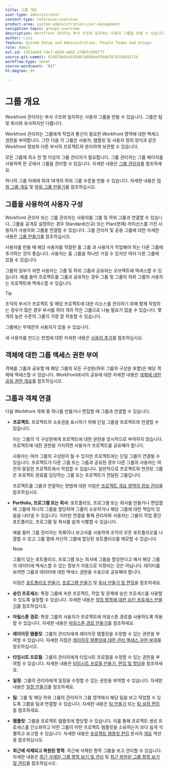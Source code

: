 ```yaml
---
title: 그룹 개요
user-type: administrator
content-type: reference;overview
product-area: system-administration;user-management
navigation-topic: groups-overview
description: Workfront 관리자는 부서 구조와 일치하는 사용자 그룹을 만들 수 있습니다. 그룹은 팀 및 회사와 유사하지만 다릅니다.
author: Lisa
feature: System Setup and Administration, People Teams and Groups
role: Admin
exl-id: 1353ab04-7de7-4d30-a092-27807c950777
source-git-commit: 01487bb9cb195d6fa89bbe0fbdb7678254642714
workflow-type: tm+mt
source-wordcount: '927'
ht-degree: 0%

---
```


# 그룹 개요

<!-- Audited: 01/2024 -->

Workfront 관리자는 부서 구조와 일치하는 사용자 그룹을 만들 수 있습니다. 그룹은 팀 및 회사와 유사하지만 다릅니다.

Workfront 관리자는 그룹에게 작업과 통신이 필요한 Workfront 영역에 대한 액세스 권한을 부여합니다. 그런 다음 각 그룹은 사용자, 템플릿 및 사용자 정의 양식과 같은 Workfront 정보와 다른 부서의 프로젝트와 분리하여 보관할 수 있습니다.

모든 그룹에 최소 한 명 이상의 그룹 관리자가 필요합니다. 그룹 관리자는 그룹 페이지를 사용하여 한 곳에서 그룹을 관리할 수 있습니다. 자세한 내용은 [그룹 관리자](../../../administration-and-setup/manage-groups/group-roles/group-administrators.md)를 참조하세요.

하나의 그룹 아래에 최대 14개의 하위 그룹 수준을 만들 수 있습니다. 자세한 내용은 [하위 그룹 개요](../../../administration-and-setup/manage-groups/groups-overview/subgroups.md) 및 [하위 그룹 만들기](../../../administration-and-setup/manage-groups/create-and-manage-subgroups/create-a-subgroup.md)를 참조하십시오.

## 그룹을 사용하여 사용자 구성

Workfront 관리자 또는 그룹 관리자는 사용자를 그룹 및 하위 그룹과 연결할 수 있습니다. 그룹을 공개로 설정하는 경우 Standard(신규) 또는 Plan(현재) 라이선스를 가진 사용자가 사용자와 그룹을 연결할 수 있습니다. 그룹 관리자 및 공용 그룹에 대한 자세한 내용은 [그룹 만들기](../../../administration-and-setup/manage-groups/create-and-manage-groups/create-a-group.md)를 참조하십시오.

사용자를 만들 때 해당 사용자를 적절한 홈 그룹 과 사용자가 작업해야 하는 다른 그룹에 추가하는 것이 좋습니다. 사용자는 홈 그룹을 하나만 가질 수 있지만 여러 다른 그룹에 있을 수 있습니다.

그룹의 일부가 되면 사용자는 그룹 및 하위 그룹과 공유되는 오브젝트에 액세스할 수 있습니다. 예를 들어 프로젝트를 그룹과 공유하는 경우 그룹 및 그룹의 하위 그룹의 사용자는 프로젝트에 액세스할 수 있습니다.

>[!TIP]
>
>조직의 부서가 프로젝트 및 해당 프로젝트에 대한 리소스를 관리하기 위해 함께 작업하는 경우가 많은 경우 부서를 여러 개의 작은 그룹으로 나눌 필요가 없을 수 있습니다. 몇 개의 높은 수준의 그룹이 가장 잘 작동할 수 있습니다.

그룹에는 무제한의 사용자가 있을 수 있습니다.

새 사용자를 만드는 방법에 대한 자세한 내용은 [사용자 추가](../../../administration-and-setup/add-users/add-users.md)를 참조하십시오.

## 객체에 대한 그룹 액세스 권한 부여

객체를 그룹과 공유할 때 해당 그룹의 모든 구성원(하위 그룹의 구성원 포함)은 해당 객체에 액세스할 수 있습니다. Workfront에서의 공유에 대한 자세한 내용은 [개체에 대한 공유 권한 개요](../../../workfront-basics/grant-and-request-access-to-objects/sharing-permissions-on-objects-overview.md)를 참조하십시오.

## 그룹과 객체 연결

다음 Workfront 개체 중 하나를 만들거나 편집할 때 그룹과 연결할 수 있습니다.

* **프로젝트**: 프로젝트의 소유권을 표시하기 위해 단일 그룹을 프로젝트와 연결할 수 있습니다.

  이는 그룹의 각 구성원에게 프로젝트에 대한 권한을 암시적으로 부여하지 않습니다. 프로젝트에 대한 권한을 가지려면 사용자가 프로젝트를 공유해야 합니다.

  사용자는 여러 그룹의 구성원이 될 수 있지만 프로젝트에는 단일 그룹이 연결될 수 있습니다. 프로젝트가 다른 그룹 또는 그룹과 공유된 경우 다른 그룹의 사용자는 여전히 동일한 프로젝트에서 작업할 수 있습니다. 일반적으로 프로젝트와 연관된 그룹은 프로젝트 완료를 담당하는 그룹 또는 프로젝트가 전달된 그룹입니다.

  프로젝트를 그룹과 연결하는 방법에 대한 지침은 [프로젝트 개요 영역의 정보 관리](../../../manage-work/projects/manage-projects/understand-project-overview-area.md)를 참조하십시오.

* **Portfolio, 프로그램 또는 회사**: 포트폴리오, 프로그램 또는 회사를 만들거나 편집할 때 그룹에 하나의 그룹을 할당하여 그룹이 소유하거나 해당 그룹에 대한 책임이 있음을 나타낼 수 있습니다. 이러한 연결을 통해 관리자와 사용자는 그룹이 작업 중인 포트폴리오, 프로그램 및 회사를 쉽게 식별할 수 있습니다.

  예를 들어 그룹 관리자는 목록이나 보고서를 사용하여 조직의 모든 포트폴리오를 나열할 수 있고 그룹 열에 자신의 그룹에 할당된 포트폴리오를 메모할 수 있습니다.

  >[!NOTE]
  >
  >그룹이 있는 포트폴리오, 프로그램 또는 회사에 그룹을 할당한다고 해서 해당 그룹의 데이터에 액세스할 수 있는 정보가 자동으로 지정되는 것은 아닙니다. 데이터를 보려면 그룹과 데이터에 대한 액세스 권한을 수동으로 공유해야 합니다.

  지침은 [포트폴리오 만들기](../../../manage-work/portfolios/create-and-manage-portfolios/create-portfolios.md), [프로그램 만들기](../../../manage-work/portfolios/create-and-manage-programs/create-program.md) 및 [회사 만들기 및 편집](../../../administration-and-setup/set-up-workfront/organizational-setup/create-and-edit-companies.md)을 참조하세요.

* **승인 프로세스**: 특정 그룹에 속한 프로젝트, 작업 및 문제에 승인 프로세스를 사용할 수 있도록 설정할 수 있습니다. 자세한 내용은 [작업 항목에 대한 승인 프로세스 만들기](../../../administration-and-setup/customize-workfront/configure-approval-milestone-processes/create-approval-processes.md)를 참조하십시오.
* **마일스톤 경로**: 특정 그룹의 사용자가 프로젝트에 마일스톤 경로를 사용하도록 허용할 수 있습니다. 자세한 내용은 [마일스톤 경로 만들기](../../../administration-and-setup/customize-workfront/configure-approval-milestone-processes/create-milestone-path.md)를 참조하세요.
* **레이아웃 템플릿**: 그룹의 관리자에게 레이아웃 템플릿을 수정할 수 있는 권한을 부여할 수 있습니다. 자세한 지침은 [레이아웃 템플릿에 대한 관리 액세스 권한 부여](../../../administration-and-setup/customize-workfront/use-layout-templates/grant-admin-access-layout-template.md)를 참조하십시오.

* **타임시트 프로필**: 그룹의 관리자에게 타임시트 프로필을 수정할 수 있는 권한을 부여할 수 있습니다. 자세한 내용은 [타임시트 프로필 만들기, 편집 및 할당](../../../timesheets/create-and-manage-timesheets/create-timesheet-profiles.md)을 참조하세요.

* **일정**: 그룹의 관리자에게 일정을 수정할 수 있는 권한을 부여할 수 있습니다. 자세한 내용은 [일정 만들기](../../../administration-and-setup/set-up-workfront/configure-timesheets-schedules/create-schedules.md)를 참조하세요.
* **팀**: 그룹 및 해당 하위 그룹의 관리자가 그룹 영역에서 해당 팀을 보고 작업할 수 있도록 그룹을 팀과 연결할 수 있습니다. 자세한 내용은 [팀 만들기](../../../people-teams-and-groups/create-and-manage-teams/create-a-team.md) 또는 [팀 설정 편집](../../../people-teams-and-groups/create-and-manage-teams/edit-team-settings.md)을 참조하세요.
* **템플릿**: 그룹을 프로젝트 템플릿에 할당할 수 있습니다. 이를 통해 프로젝트 생성 프로세스를 간소화하고 어떤 그룹이 어떤 프로젝트 템플릿을 소유하는지 보다 쉽게 식별하고 보고할 수 있습니다. 자세한 내용은 [프로젝트 템플릿 편집](../../../manage-work/projects/create-and-manage-templates/edit-templates.md) 문서의 [개요](../../../manage-work/projects/create-and-manage-templates/edit-templates.md#overview) 섹션을 참조하십시오.

* **최근에 삭제되고 복원된 항목**: 최근에 삭제된 항목 그룹을 보고 관리할 수 있습니다. 자세한 내용은 [최근 삭제된 그룹 항목 보기 및 관리](../../../administration-and-setup/manage-groups/work-with-group-objects/view-manage-groups-recently-deleted-objects.md) 및 [최근 복원된 그룹 항목 보기 및 관리](../../../administration-and-setup/manage-groups/work-with-group-objects/view-manage-groups-recently-restored-objects.md)를 참조하십시오.
